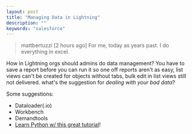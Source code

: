```yaml
---
layout: post
title: "Managing Data in Lightning"
description: ""
keywords: "salesforce"
---
```

> mattbertuzzi [2 hours ago] For me, today as years past. I do everything in excel.

How in Lightning orgs should admins do data management? You have to save a report before you can run it so one off reports aren't as easy, list views can't be created for objects without tabs,  bulk edit in list views still not delivered. what's the suggestion for *dealing with your bad data*?

Some suggestions:
* Dataloader(.io)
* Workbench
* Demandtools
* [Learn Python w/ this great tutorial](http://oracle2salesforce.blogspot.com/2016/08/python-for-salesforce-administrators.html)!

